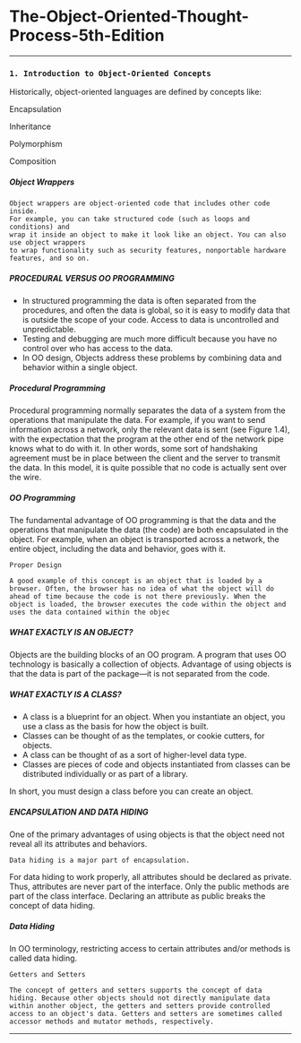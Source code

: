 # The-Object-Oriented-Thought-Process-5th-Edition

---

### `1. Introduction to Object-Oriented Concepts`

Historically, object-oriented languages are defined by concepts like:

Encapsulation

Inheritance

Polymorphism

Composition

##### Object Wrappers

```
Object wrappers are object-oriented code that includes other code inside.
For example, you can take structured code (such as loops and conditions) and
wrap it inside an object to make it look like an object. You can also use object wrappers
to wrap functionality such as security features, nonportable hardware features, and so on.
```

##### PROCEDURAL VERSUS OO PROGRAMMING

- In structured programming the data is often separated from the procedures,
  and often the data is global, so it is easy to modify data that is outside the scope of your code. Access to data is uncontrolled and unpredictable.
- Testing and debugging are much more difficult because you have no control over who has access to the data.
- In OO design, Objects address these problems by combining data and behavior within a single object.

##### Procedural Programming

Procedural programming normally separates the data of a system from the operations that manipulate the data. For example, if you want to send information across a network, only the relevant data is sent (see Figure 1.4), with the expectation that the program at the other end of the network pipe knows what to do with it. In other words, some sort of handshaking agreement must be in place between the client and the server to transmit the data. In this model, it is quite possible that no code is actually sent over the wire.

##### OO Programming

The fundamental advantage of OO programming is that the data and the operations that manipulate the data (the code) are both encapsulated in the object. For example, when an object is transported across a network, the entire object, including the data and behavior, goes with it.

```
Proper Design

A good example of this concept is an object that is loaded by a browser. Often, the browser has no idea of what the object will do ahead of time because the code is not there previously. When the object is loaded, the browser executes the code within the object and uses the data contained within the objec
```

##### WHAT EXACTLY IS AN OBJECT?

Objects are the building blocks of an OO program. A program that uses OO technology is basically a collection of objects. Advantage of using objects is that the data is part of the package—it is not separated from the code.

##### WHAT EXACTLY IS A CLASS?

- A class is a blueprint for an object. When you instantiate an object, you use a class as the basis for how the object is built.
- Classes can be thought of as the templates, or cookie cutters, for objects.
- A class can be thought of as a sort of higher-level data type.
- Classes are pieces of code and objects instantiated from classes can be distributed individually or as part of a library.

In short, you must design a class before you can create an object.

##### ENCAPSULATION AND DATA HIDING

One of the primary advantages of using objects is that the object need not reveal all its attributes and behaviors.

`Data hiding is a major part of encapsulation.`

For data hiding to work properly, all attributes should be declared as private. Thus, attributes are never part of the interface. Only the public methods are part of the class interface. Declaring an attribute as public breaks the concept of data hiding.

##### Data Hiding

In OO terminology, restricting access to certain attributes and/or methods is called data hiding.

```
Getters and Setters

The concept of getters and setters supports the concept of data hiding. Because other objects should not directly manipulate data within another object, the getters and setters provide controlled access to an object's data. Getters and setters are sometimes called accessor methods and mutator methods, respectively.
```

---
